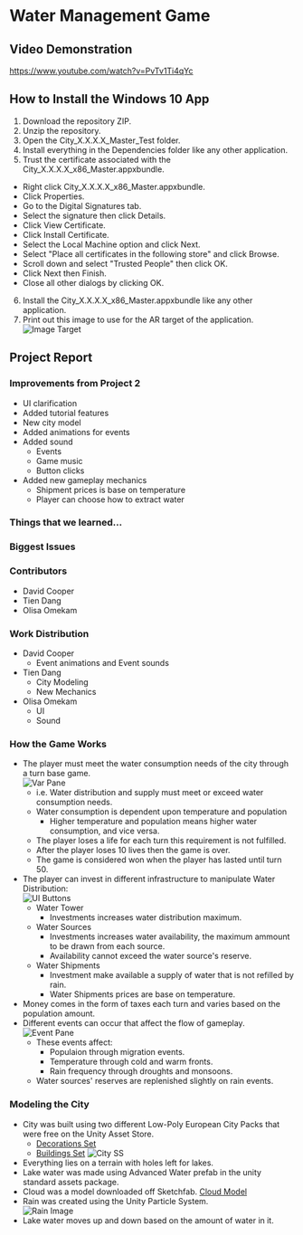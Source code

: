 # Water Management Game

## Video Demonstration
https://www.youtube.com/watch?v=PvTv1Ti4qYc

## How to Install the Windows 10 App
1. Download the repository ZIP.
2. Unzip the repository.
3. Open the City_X.X.X.X_Master_Test folder.
4. Install everything in the Dependencies folder like any other application.
5. Trust the certificate associated with the City_X.X.X.X_x86_Master.appxbundle.
  * Right click City_X.X.X.X_x86_Master.appxbundle.  
  *  Click Properties.
  * Go to the Digital Signatures tab.
  * Select the signature then click Details.
  * Click View Certificate.
  * Click Install Certificate.
  * Select the Local Machine option and click Next.
  * Select "Place all certificates in the following store" and click Browse.
  * Scroll down and select "Trusted People" then click OK.
  * Click Next then Finish.
  * Close all other dialogs by clicking OK.
6. Install the City_X.X.X.X_x86_Master.appxbundle like any other application.
7. Print out this image to use for the AR target of the application.
![Image Target](http://www.vergium.com/wp-content/uploads/2017/04/vuforia_stones_vergium.jpg)

## Project Report

### Improvements from Project 2
* UI clarification
* Added tutorial features
* New city model
* Added animations for events
* Added sound
  - Events
  - Game music
  - Button clicks
* Added new gameplay mechanics
  - Shipment prices is base on temperature
  - Player can choose how to extract water

### Things that we learned...


### Biggest Issues


### Contributors
* David Cooper
* Tien Dang
* Olisa Omekam 

### Work Distribution

* David Cooper
  - Event animations and Event sounds
* Tien Dang
  - City Modeling
  - New Mechanics
* Olisa Omekam
  - UI
  - Sound

### How the Game Works
* The player must meet the water consumption needs of the city through a turn base game.
  <br>![Var Pane](https://puu.sh/A3XN0/8bf1aef9d9.png)
  - i.e. Water distribution and supply must meet or exceed water consumption needs.
  - Water consumption is dependent upon temperature and population
    * Higher temperature and population means higher water consumption, and vice versa.
  - The player loses a life for each turn this requirement is not fulfilled.
  - After the player loses 10 lives then the game is over.
  - The game is considered won when the player has lasted until turn 50.
* The player can invest in different infrastructure to manipulate Water Distribution:
  <br>![UI Buttons](https://puu.sh/A3XM0/5f0da2bc12.png)
  - Water Tower 
     * Investments increases water distribution maximum.
  - Water Sources 
     * Investments increases water availability, the maximum ammount to be drawn from each source.
     * Availability cannot exceed the water source's reserve.
  - Water Shipments
     * Investment make available a supply of water that is not refilled by rain.
     *  Water Shipments prices are base on temperature.
* Money comes in the form of taxes each turn and varies based on the population amount.
* Different events can occur that affect the flow of gameplay.
  <br>![Event Pane](https://puu.sh/A3Y2G/dbca60f760.png)
  - These events affect:
    * Populaion through migration events.
    * Temperature through cold and warm fronts.
    * Rain frequency through droughts and monsoons.
  - Water sources' reserves are replenished slightly on rain events.

### Modeling the City
* City was built using two different Low-Poly European City Packs that were free on the Unity Asset Store.
  - [Decorations Set](https://assetstore.unity.com/packages/3d/environments/urban/lowpoly-modern-city-decorations-set-66070)
  - [Buildings Set](https://assetstore.unity.com/packages/3d/environments/urban/lowpoly-modern-city-buildings-set-64427)
  ![City SS](https://puu.sh/A3XOb/033b99b502.png)
* Everything lies on a terrain with holes left for lakes.
* Lake water was made using Advanced Water prefab in the unity standard assets package.
* Cloud was a model downloaded off Sketchfab. [Cloud Model](https://sketchfab.com/models/116f49c23c4347eba340d0f59b0601f7)
* Rain was created using the Unity Particle System.
  <br>![Rain Image](https://puu.sh/A3XPz/212214c353.png)
* Lake water moves up and down based on the amount of water in it.
